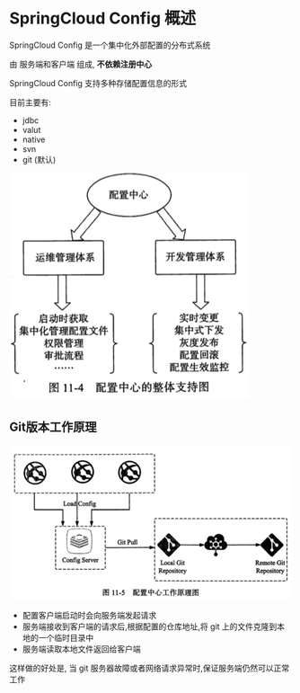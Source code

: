 # SpringCloud Config 概述

SpringCloud Config 是一个集中化外部配置的分布式系统

由 服务端和客户端 组成,   **不依赖注册中心**

SpringCloud Config 支持多种存储配置信息的形式

目前主要有:

- jdbc
- valut
- native 
- svn 
- git  (默认)

![image-20200513214651254](assets/image-20200513214651254.png)

## Git版本工作原理

![image-20200513214917672](assets/image-20200513214917672.png)

- 配置客户端启动时会向服务端发起请求
- 服务端接收到客户端的请求后,根据配置的仓库地址,将 git 上的文件克隆到本地的一个临时目录中
- 服务端读取本地文件返回给客户端

这样做的好处是, 当 git 服务器故障或者网络请求异常时,保证服务端仍然可以正常工作


